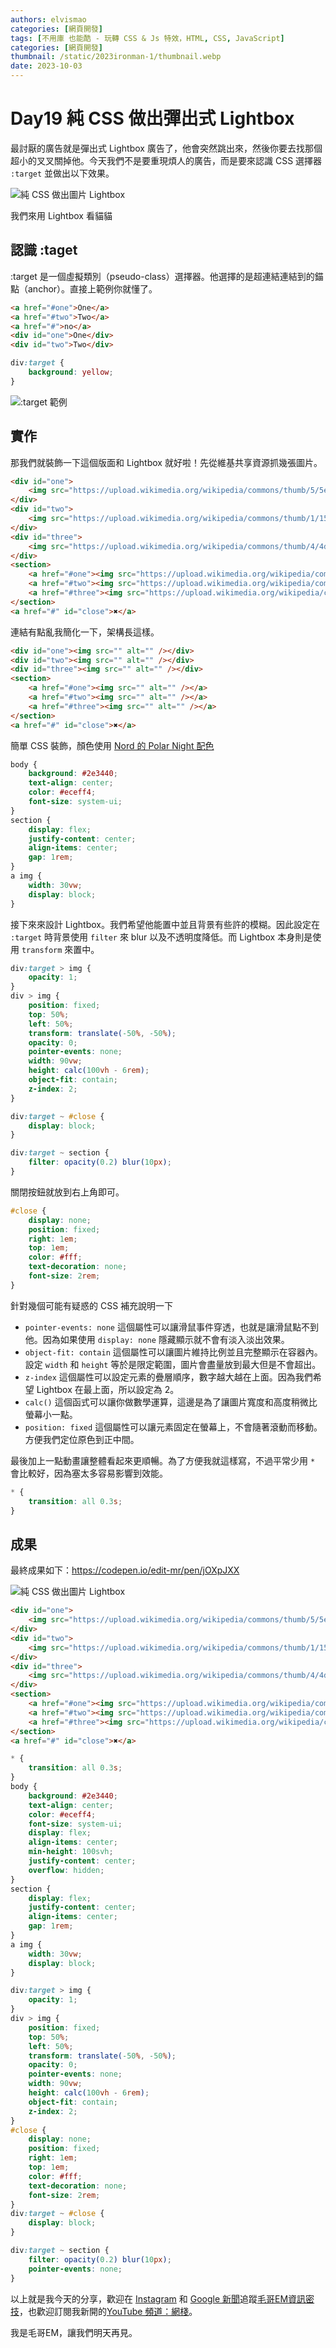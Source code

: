 ```yaml
---
authors: elvismao
categories: [網頁開發]
tags: [不用庫 也能酷 - 玩轉 CSS & Js 特效，HTML, CSS, JavaScript]
categories: [網頁開發]
thumbnail: /static/2023ironman-1/thumbnail.webp
date: 2023-10-03
---
```


# Day19 純 CSS 做出彈出式 Lightbox

最討厭的廣告就是彈出式 Lightbox 廣告了，他會突然跳出來，然後你要去找那個超小的叉叉關掉他。今天我們不是要重現煩人的廣告，而是要來認識 CSS 選擇器 `:target` 並做出以下效果。

![純 CSS 做出圖片 Lightbox](final.gif)

我們來用 Lightbox 看貓貓

## 認識 :taget

:target 是一個虛擬類別（pseudo-class）選擇器。他選擇的是超連結連結到的錨點（anchor）。直接上範例你就懂了。

```html
<a href="#one">One</a>
<a href="#two">Two</a>
<a href="#">no</a>
<div id="one">One</div>
<div id="two">Two</div>
```

```css
div:target {
	background: yellow;
}
```

![:target 範例](target.gif)

## 實作

那我們就裝飾一下這個版面和 Lightbox 就好啦！先從維基共享資源抓幾張圖片。

```html
<div id="one">
	<img src="https://upload.wikimedia.org/wikipedia/commons/thumb/5/5e/Domestic_cat_in_the_grass.JPG/640px-Domestic_cat_in_the_grass.JPG" alt="" />
</div>
<div id="two">
	<img src="https://upload.wikimedia.org/wikipedia/commons/thumb/1/15/Cat_August_2010-4.jpg/640px-Cat_August_2010-4.jpg" alt="" />
</div>
<div id="three">
	<img src="https://upload.wikimedia.org/wikipedia/commons/thumb/4/4d/Cat_November_2010-1a.jpg/640px-Cat_November_2010-1a.jpg" alt="" />
</div>
<section>
	<a href="#one"><img src="https://upload.wikimedia.org/wikipedia/commons/thumb/5/5e/Domestic_cat_in_the_grass.JPG/640px-Domestic_cat_in_the_grass.JPG" alt="" /></a>
	<a href="#two"><img src="https://upload.wikimedia.org/wikipedia/commons/thumb/1/15/Cat_August_2010-4.jpg/640px-Cat_August_2010-4.jpg" alt="" /></a>
	<a href="#three"><img src="https://upload.wikimedia.org/wikipedia/commons/thumb/4/4d/Cat_November_2010-1a.jpg/640px-Cat_November_2010-1a.jpg" alt="" /></a>
</section>
<a href="#" id="close">✖</a>
```

連結有點亂我簡化一下，架構長這樣。

```html
<div id="one"><img src="" alt="" /></div>
<div id="two"><img src="" alt="" /></div>
<div id="three"><img src="" alt="" /></div>
<section>
	<a href="#one"><img src="" alt="" /></a>
	<a href="#two"><img src="" alt="" /></a>
	<a href="#three"><img src="" alt="" /></a>
</section>
<a href="#" id="close">✖</a>
```

簡單 CSS 裝飾，顏色使用 [Nord 的 Polar Night 配色](https://www.nordtheme.com/docs/colors-and-palettes)

```css
body {
	background: #2e3440;
	text-align: center;
	color: #eceff4;
	font-size: system-ui;
}
section {
	display: flex;
	justify-content: center;
	align-items: center;
	gap: 1rem;
}
a img {
	width: 30vw;
	display: block;
}
```

接下來來設計 Lightbox。我們希望他能置中並且背景有些許的模糊。因此設定在 `:target` 時背景使用 `filter` 來 blur 以及不透明度降低。而 Lightbox 本身則是使用 `transform` 來置中。

```css
div:target > img {
	opacity: 1;
}
div > img {
	position: fixed;
	top: 50%;
	left: 50%;
	transform: translate(-50%, -50%);
	opacity: 0;
	pointer-events: none;
	width: 90vw;
	height: calc(100vh - 6rem);
	object-fit: contain;
	z-index: 2;
}

div:target ~ #close {
	display: block;
}

div:target ~ section {
	filter: opacity(0.2) blur(10px);
}
```

關閉按鈕就放到右上角即可。

```css
#close {
	display: none;
	position: fixed;
	right: 1em;
	top: 1em;
	color: #fff;
	text-decoration: none;
	font-size: 2rem;
}
```

針對幾個可能有疑惑的 CSS 補充說明一下

- `pointer-events: none` 這個屬性可以讓滑鼠事件穿透，也就是讓滑鼠點不到他。因為如果使用 `display: none` 隱藏顯示就不會有淡入淡出效果。
- `object-fit: contain` 這個屬性可以讓圖片維持比例並且完整顯示在容器內。設定 `width` 和 `height` 等於是限定範圍，圖片會盡量放到最大但是不會超出。
- `z-index` 這個屬性可以設定元素的疊層順序，數字越大越在上面。因為我們希望 Lightbox 在最上面，所以設定為 2。
- `calc()` 這個函式可以讓你做數學運算，這邊是為了讓圖片寬度和高度稍微比螢幕小一點。
- `position: fixed` 這個屬性可以讓元素固定在螢幕上，不會隨著滾動而移動。方便我們定位原色到正中間。

最後加上一點動畫讓整體看起來更順暢。為了方便我就這樣寫，不過平常少用 `*` 會比較好，因為塞太多容易影響到效能。

```css
* {
	transition: all 0.3s;
}
```

## 成果

最終成果如下：https://codepen.io/edit-mr/pen/jOXpJXX

![純 CSS 做出圖片 Lightbox](final.gif)

```html
<div id="one">
	<img src="https://upload.wikimedia.org/wikipedia/commons/thumb/5/5e/Domestic_cat_in_the_grass.JPG/640px-Domestic_cat_in_the_grass.JPG" alt="" />
</div>
<div id="two">
	<img src="https://upload.wikimedia.org/wikipedia/commons/thumb/1/15/Cat_August_2010-4.jpg/640px-Cat_August_2010-4.jpg" alt="" />
</div>
<div id="three">
	<img src="https://upload.wikimedia.org/wikipedia/commons/thumb/4/4d/Cat_November_2010-1a.jpg/640px-Cat_November_2010-1a.jpg" alt="" />
</div>
<section>
	<a href="#one"><img src="https://upload.wikimedia.org/wikipedia/commons/thumb/5/5e/Domestic_cat_in_the_grass.JPG/640px-Domestic_cat_in_the_grass.JPG" alt="" /></a>
	<a href="#two"><img src="https://upload.wikimedia.org/wikipedia/commons/thumb/1/15/Cat_August_2010-4.jpg/640px-Cat_August_2010-4.jpg" alt="" /></a>
	<a href="#three"><img src="https://upload.wikimedia.org/wikipedia/commons/thumb/4/4d/Cat_November_2010-1a.jpg/640px-Cat_November_2010-1a.jpg" alt="" /></a>
</section>
<a href="#" id="close">✖</a>
```

```css
* {
	transition: all 0.3s;
}
body {
	background: #2e3440;
	text-align: center;
	color: #eceff4;
	font-size: system-ui;
	display: flex;
	align-items: center;
	min-height: 100svh;
	justify-content: center;
	overflow: hidden;
}
section {
	display: flex;
	justify-content: center;
	align-items: center;
	gap: 1rem;
}
a img {
	width: 30vw;
	display: block;
}

div:target > img {
	opacity: 1;
}
div > img {
	position: fixed;
	top: 50%;
	left: 50%;
	transform: translate(-50%, -50%);
	opacity: 0;
	pointer-events: none;
	width: 90vw;
	height: calc(100vh - 6rem);
	object-fit: contain;
	z-index: 2;
}
#close {
	display: none;
	position: fixed;
	right: 1em;
	top: 1em;
	color: #fff;
	text-decoration: none;
	font-size: 2rem;
}
div:target ~ #close {
	display: block;
}

div:target ~ section {
	filter: opacity(0.2) blur(10px);
	pointer-events: none;
}
```

以上就是我今天的分享，歡迎在 [Instagram](https://www.instagram.com/emtech.cc) 和 [Google 新聞](https://news.google.com/publications/CAAqBwgKMKXLvgswsubVAw?ceid=TW:zh-Hant&oc=3)追蹤[毛哥EM資訊密技](https://emtech.cc/)，也歡迎訂閱我新開的[YouTube 頻道：網棧](https://www.youtube.com/@webpallet)。

我是毛哥EM，讓我們明天再見。
